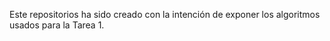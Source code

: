 Este repositorios ha sido creado con la intención de exponer los algoritmos usados para la Tarea 1.
